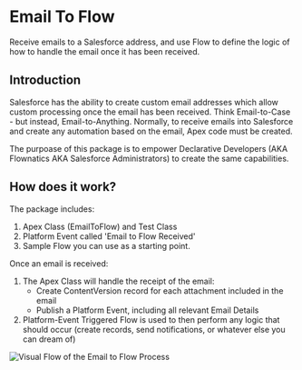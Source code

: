 # Email To Flow

Receive emails to a Salesforce address, and use Flow to define the logic of how to handle the email once it has been received.

## Introduction
Salesforce has the ability to create custom email addresses which allow custom processing once the email has been received.
Think Email-to-Case - but instead, Email-to-Anything.
Normally, to receive emails into Salesforce and create any automation based on the email, Apex code must be created.

The purpoase of this package is to empower Declarative Developers (AKA Flownatics AKA Salesforce Administrators) to create the same capabilities.

## How does it work?
The package includes:
1. Apex Class (EmailToFlow) and Test Class
2. Platform Event called 'Email to Flow Received'
3. Sample Flow you can use as a starting point.

Once an email is received:
1. The Apex Class will handle the receipt of the email:
   - Create ContentVersion record for each attachment included in the email
   - Publish a Platform Event, including all relevant Email Details 
2. Platform-Event Triggered Flow is used to then perform any logic that should occur (create records, send notifications, or whatever else you can dream of)

![Visual Flow of the Email to Flow Process](../Media/media/Email%20to%20Flow%20Process%20Map.png)
